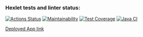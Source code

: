 ### Hexlet tests and linter status:
[![Actions Status](https://github.com/ilshatshamsetdinov/java-project-72/workflows/hexlet-check/badge.svg)](https://github.com/ilshatshamsetdinov/java-project-72/actions)
[![Maintainability](https://api.codeclimate.com/v1/badges/772bbee91737d810f468/maintainability)](https://codeclimate.com/github/ilshatshamsetdinov/java-project-72/maintainability)
[![Test Coverage](https://api.codeclimate.com/v1/badges/772bbee91737d810f468/test_coverage)](https://codeclimate.com/github/ilshatshamsetdinov/java-project-72/test_coverage)
[![Java CI](https://github.com/ilshatshamsetdinov/java-project-72/actions/workflows/workflows.yml/badge.svg)](https://github.com/ilshatshamsetdinov/java-project-72/actions/workflows/workflows.yml)
<p><a href="https://analizatorstranic.onrender.com">Deployed App link</a></p>
